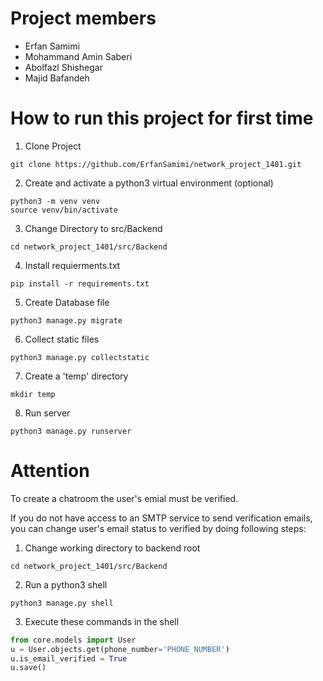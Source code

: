 # Project members
- Erfan Samimi
- Mohammand Amin Saberi
- Abolfazl Shishegar
- Majid Bafandeh


# How to run this project for first time


1. Clone Project
```console
git clone https://github.com/ErfanSamimi/network_project_1401.git
```


2. Create and activate a python3 virtual environment (optional)
```console
python3 -m venv venv
source venv/bin/activate
```


3. Change Directory to src/Backend
```console
cd network_project_1401/src/Backend
```

4. Install requierments.txt
```console
pip install -r requirements.txt
```

5. Create Database file
```console
python3 manage.py migrate
```

6. Collect static files
```console
python3 manage.py collectstatic
```

7. Create a 'temp' directory
```console
mkdir temp
```

8. Run server
```console
python3 manage.py runserver
```


# Attention

To create a chatroom the user's emial must be verified.

If you do not have access to an SMTP service to send verification emails, you can change user's email status to verified by doing following steps: 

1. Change working directory to backend root
```console
cd network_project_1401/src/Backend
```

2. Run a python3 shell
```console
python3 manage.py shell
```

3. Execute these commands in the shell
```python
from core.models import User
u = User.objects.get(phone_number='PHONE_NUMBER')
u.is_email_verified = True
u.save()
```

